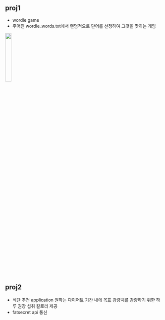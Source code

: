 ## proj1
* wordle game
* 주어진 wordle_words.txt에서 랜덤적으로 단어를 선정하여 그것을 맞히는 게임
<img width= "20%" src = "https://user-images.githubusercontent.com/105158603/249042463-907065aa-8aaf-49bd-a7f9-de9583e50750.png"/>


## proj2
* 식단 추천 application
  원하는 다이어트 기간 내에 목표 감량치를 감량하기 위한 하루 권장 섭취 칼로리 제공
* fatsecret api 통신
